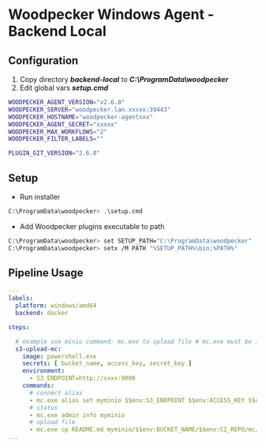 # Woodpecker Windows Agent - Backend Local

## Configuration

1. Copy directory _**backend-local**_ to _**C:\ProgramData\woodpecker**_
2. Edit global vars _**setup.cmd**_

```bash
WOODPECKER_AGENT_VERSION="v2.6.0"
WOODPECKER_SERVER="woodpecker.lan.xxxxx:39443"
WOODPECKER_HOSTNAME="woodpecker-agentxxx"
WOODPECKER_AGENT_SECRET="xxxxx"
WOODPECKER_MAX_WORKFLOWS="2"
WOODPECKER_FILTER_LABELS=""

PLUGIN_GIT_VERSION="2.6.0"
```

## Setup

* Run installer

```bash
C:\ProgramData\woodpecker> .\setup.cmd
```

* Add Woodpecker plugins executable to path

```bash
C:\ProgramData\woodpecker> set SETUP_PATH="C:\ProgramData\woodpecker"
C:\ProgramData\woodpecker> setx /M PATH "%SETUP_PATH%\bin;%PATH%"
```

## Pipeline Usage

```yaml
---
labels:
  platform: windows/amd64
  backend: docker

steps:

  # example use minio command: mc.exe to upload file # mc.exe must be in $PATH
  s3-upload-mc:
    image: powershell.exe
    secrets: [ bucket_name, access_key, secret_key ]
    environment:
      - S3_ENDPOINT=http://xxxx:9000
    commands:
      # connect alias
      - mc.exe alias set myminio $$env:S3_ENDPOINT $$env:ACCESS_KEY $$env:SECRET_KEY
      # status
      - mc.exe admin info myminio
      # upload file
      - mc.exe cp README.md myminio/$$env:BUCKET_NAME/$$env:CI_REPO/mc/README
...
```
